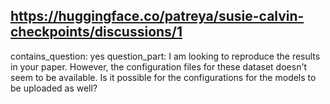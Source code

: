 ## https://huggingface.co/patreya/susie-calvin-checkpoints/discussions/1

contains_question: yes
question_part: I am looking to reproduce the results in your paper. However, the configuration files for these dataset doesn't seem to be available. Is it possible for the configurations for the models to be uploaded as well?